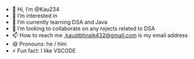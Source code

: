 - 👋 Hi, I’m @Kau234
- 👀 I’m interested in 
- 🌱 I’m currently learning DSA and Java
- 💞️ I’m looking to collaborate on any rojects related to DSA
- 📫 How to reach me ,kaustbhnaik432@gmail.com is my email address 
- 😄 Pronouns: he / him
- ⚡ Fun fact: I like VSCODE

<!---
Kau234/Kau234 is a ✨ special ✨ repository because its `README.md` (this file) appears on your GitHub profile.
You can click the Preview link to take a look at your changes.
--->
